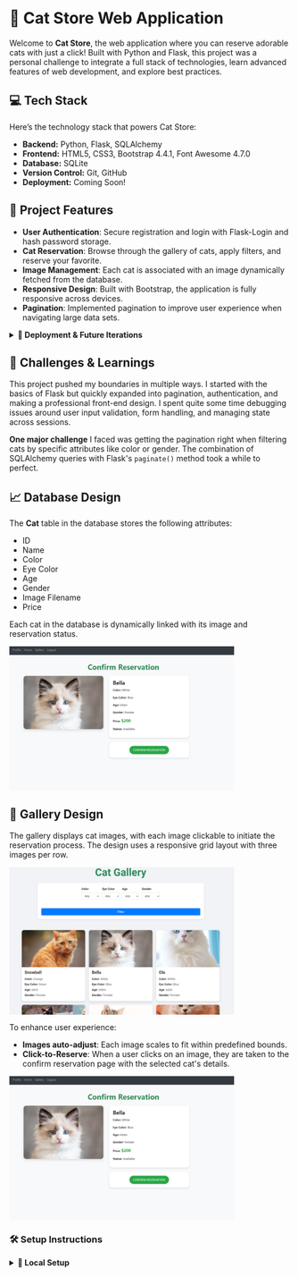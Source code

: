# 🐾 Cat Store Web Application

Welcome to **Cat Store**, the web application where you can reserve adorable cats with just a click! Built with Python and Flask, this project was a personal challenge to integrate a full stack of technologies, learn advanced features of web development, and explore best practices.

## 💻 Tech Stack

Here’s the technology stack that powers Cat Store:

-   **Backend:** Python, Flask, SQLAlchemy
-   **Frontend:** HTML5, CSS3, Bootstrap 4.4.1, Font Awesome 4.7.0
-   **Database:** SQLite
-   **Version Control:** Git, GitHub
-   **Deployment:** Coming Soon!

## 📜 Project Features

-   **User Authentication**: Secure registration and login with Flask-Login and hash password storage.
-   **Cat Reservation**: Browse through the gallery of cats, apply filters, and reserve your favorite.
-   **Image Management**: Each cat is associated with an image dynamically fetched from the database.
-   **Responsive Design**: Built with Bootstrap, the application is fully responsive across devices.
-   **Pagination**: Implemented pagination to improve user experience when navigating large data sets.

<details>
  <summary><b>🚀 Deployment & Future Iterations</b></summary>

Currently, the project is running locally on WSL using Flask's development server. However, the next step is deploying the application on platforms like Heroku or AWS.

**Future Iterations:**

-   Add a shopping cart for customers to purchase accessories.
-   Integrate a payment gateway for online transactions.
-   Expand the database to include a wider variety of pets beyond cats.
</details>

## 🎯 Challenges & Learnings

This project pushed my boundaries in multiple ways. I started with the basics of Flask but quickly expanded into pagination, authentication, and making a professional front-end design. I spent quite some time debugging issues around user input validation, form handling, and managing state across sessions.

**One major challenge** I faced was getting the pagination right when filtering cats by specific attributes like color or gender. The combination of SQLAlchemy queries with Flask's `paginate()` method took a while to perfect.

## 📈 Database Design

The **Cat** table in the database stores the following attributes:

-   ID
-   Name
-   Color
-   Eye Color
-   Age
-   Gender
-   Image Filename
-   Price

Each cat in the database is dynamically linked with its image and reservation status.

<p>
<img align="center" title="Gallery" alt="Gallery Preview" width="80%" src="./theProject/static/readme-images/3.png" style="padding-right:10px;" />
</p>

</details>

## 📸 Gallery Design

The gallery displays cat images, with each image clickable to initiate the reservation process. The design uses a responsive grid layout with three images per row.

<p>
<img align="center" title="Gallery" alt="Gallery Preview" width="80%" src="./theProject/static/readme-images/2.png" style="padding-right:10px;" />
</p>

To enhance user experience:

-   **Images auto-adjust**: Each image scales to fit within predefined bounds.
-   **Click-to-Reserve**: When a user clicks on an image, they are taken to the confirm reservation page with the selected cat's details.
<p>
<img align="center" title="Gallery" alt="Gallery Preview" width="80%" src="./theProject/static/readme-images/3.png" style="padding-right:10px;" />
</p>

### 🛠 Setup Instructions

<details>
  <summary><b>🔧 Local Setup</b></summary>

1. **Clone the repository:**

    ```bash
    git clone https://github.com/username/Cat_Store.git
    cd Cat_Store
    ```

2. **Set up a virtual environment:**

    - For **Linux/macOS**:

        ```bash
        python3 -m venv venv
        source venv/bin/activate
        ```

    - For **Windows**:
        ```bash
        python -m venv venv
        venv\Scripts\activate
        ```

3. **Install the dependencies:**

    ```bash
    pip install -r requirements.txt
    ```

4. **Run the Flask application:**

    ```bash
    flask run
    ```

5. **Access the application in your browser:**

    Open `http://localhost:5000` to see Cat Store in action.

</details>
